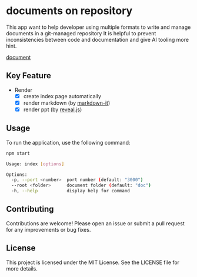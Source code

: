 # documents on repository

This app want to help developer using multiple formats to write and manage documents in a git-managed repository
It is helpful to prevent inconsistencies between code and documentation and give AI tooling more hint.

[document](doc/index.md)

## Key Feature

- Render
  - [x] create index page automatically
  - [x] render markdown (by [markdown-it](https://github.com/markdown-it/markdown-it))
  - [x] render ppt (by [reveal.js](https://revealjs.com/))

## Usage

To run the application, use the following command:

```bash
npm start
```

```bash
Usage: index [options]

Options:
  -p, --port <number>  port number (default: "3000")
  --root <folder>      document folder (default: "doc")
  -h, --help           display help for command
```

## Contributing

Contributions are welcome! Please open an issue or submit a pull request for any improvements or bug fixes.

## License

This project is licensed under the MIT License. See the LICENSE file for more details.
